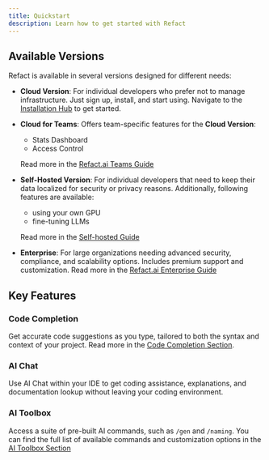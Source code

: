 ```yaml
---
title: Quickstart
description: Learn how to get started with Refact
---
```


## Available Versions

Refact is available in several versions designed for different needs:

- **Cloud Version**: For individual developers who prefer not to manage infrastructure. Just sign up, install, and start using. Navigate to the [Installation Hub](https://docs.refact.ai/introduction/quickstart/) to get started.
- **Cloud for Teams**: Offers team-specific features for the **Cloud Version**:
   - Stats Dashboard
   - Access Control
   
   Read more in the [Refact.ai Teams Guide](https://docs.refact.ai/guides/version-specific/teams/)
- **Self-Hosted Version**: For individual developers that need to keep their data localized for security or privacy reasons. Additionally, following features are available: 
   - using your own GPU 
   - fine-tuning LLMs
   
   Read more in the [Self-hosted Guide](https://docs.refact.ai/guides/version-specific/self-hosted/)
- **Enterprise**: For large organizations needing advanced security, compliance, and scalability options. Includes premium support and customization. Read more in the [Refact.ai Enterprise Guide](https://docs.refact.ai/guides/version-specific/enterprise/)

## Key Features

### Code Completion
Get accurate code suggestions as you type, tailored to both the syntax and context of your project. Read more in the [Code Completion Section](https://docs.refact.ai/features/code-completion/).

### AI Chat
Use AI Chat within your IDE to get coding assistance, explanations, and documentation lookup without leaving your coding environment.

### AI Toolbox
Access a suite of pre-built AI commands, such as `/gen` and `/naming`. You can find the full list of available commands and customization options in the [AI Toolbox Section](https://docs.refact.ai/features/ai-toolbox/) 

